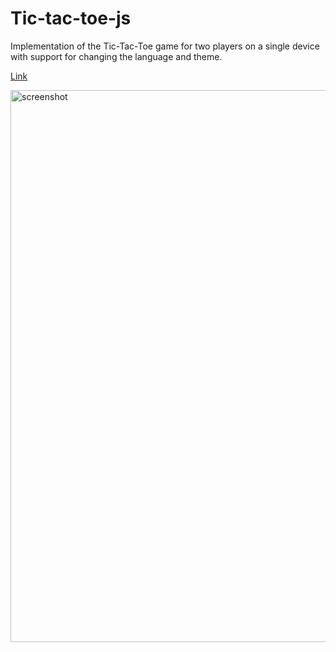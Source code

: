 # Tic-tac-toe-js

Implementation of the Tic-Tac-Toe game for two players on a single device with support for changing the language and theme.

<a href="https://kobak777.github.io/Tic-tac-toe-js/">Link</a>

<img width="1920" height="883" alt="screenshot" src="https://github.com/user-attachments/assets/b01f5a8d-e833-46b5-a78b-3ce5b2acd44c" />
